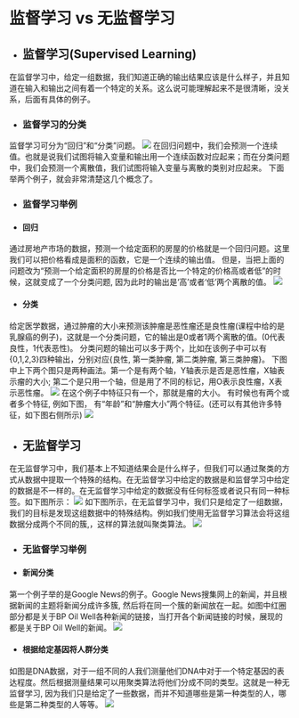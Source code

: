 # 监督学习 vs 无监督学习

- ## 监督学习(Supervised Learning)
在监督学习中，给定一组数据，我们知道正确的输出结果应该是什么样子，并且知道在输入和输出之间有着一个特定的关系。这么说可能理解起来不是很清晰，没关系，后面有具体的例子。

- ### 监督学习的分类
监督学习可分为“回归”和“分类”问题。
![](https://github.com/winner1207/notes-machine-learning/raw/master/resource/chapter01/1.png)
在回归问题中，我们会预测一个连续值。也就是说我们试图将输入变量和输出用一个连续函数对应起来；而在分类问题中，我们会预测一个离散值，我们试图将输入变量与离散的类别对应起来。
下面举两个例子，就会非常清楚这几个概念了。

- ### 监督学习举例
- #### 回归
通过房地产市场的数据，预测一个给定面积的房屋的价格就是一个回归问题。这里我们可以把价格看成是面积的函数，它是一个连续的输出值。 但是，当把上面的问题改为“预测一个给定面积的房屋的价格是否比一个特定的价格高或者低”的时候，这就变成了一个分类问题, 因为此时的输出是‘高’或者‘低’两个离散的值。
![](https://github.com/winner1207/notes-machine-learning/raw/master/resource/chapter01/2.png)

- #### 分类
给定医学数据，通过肿瘤的大小来预测该肿瘤是恶性瘤还是良性瘤(课程中给的是乳腺癌的例子)，这就是一个分类问题，它的输出是0或者1两个离散的值。(0代表良性，1代表恶性)。
分类问题的输出可以多于两个，比如在该例子中可以有{0,1,2,3}四种输出，分别对应{良性, 第一类肿瘤, 第二类肿瘤, 第三类肿瘤}。
下图中上下两个图只是两种画法。第一个是有两个轴，Y轴表示是否是恶性瘤，X轴表示瘤的大小; 第二个是只用一个轴，但是用了不同的标记，用O表示良性瘤，X表示恶性瘤。
![](https://github.com/winner1207/notes-machine-learning/raw/master/resource/chapter01/3.png)
在这个例子中特征只有一个，那就是瘤的大小。 有时候也有两个或者多个特征, 例如下图， 有“年龄”和“肿瘤大小”两个特征。(还可以有其他许多特征，如下图右侧所示)
![](https://github.com/winner1207/notes-machine-learning/raw/master/resource/chapter01/4.png)

- ## 无监督学习
在无监督学习中，我们基本上不知道结果会是什么样子，但我们可以通过聚类的方式从数据中提取一个特殊的结构。在无监督学习中给定的数据是和监督学习中给定的数据是不一样的。在无监督学习中给定的数据没有任何标签或者说只有同一种标签。如下图所示：
![](https://github.com/winner1207/notes-machine-learning/raw/master/resource/chapter01/5.png)
如下图所示，在无监督学习中，我们只是给定了一组数据，我们的目标是发现这组数据中的特殊结构。例如我们使用无监督学习算法会将这组数据分成两个不同的簇,，这样的算法就叫聚类算法。
![](https://github.com/winner1207/notes-machine-learning/raw/master/resource/chapter01/6.png)

- ### 无监督学习举例
- #### 新闻分类
第一个例子举的是Google News的例子。Google News搜集网上的新闻，并且根据新闻的主题将新闻分成许多簇, 然后将在同一个簇的新闻放在一起。如图中红圈部分都是关于BP Oil Well各种新闻的链接，当打开各个新闻链接的时候，展现的都是关于BP Oil Well的新闻。
![](https://github.com/winner1207/notes-machine-learning/raw/master/resource/chapter01/7.png)

- #### 根据给定基因将人群分类
如图是DNA数据，对于一组不同的人我们测量他们DNA中对于一个特定基因的表达程度。然后根据测量结果可以用聚类算法将他们分成不同的类型。这就是一种无监督学习, 因为我们只是给定了一些数据，而并不知道哪些是第一种类型的人，哪些是第二种类型的人等等。
![](https://github.com/winner1207/notes-machine-learning/raw/master/resource/chapter01/8.png)


